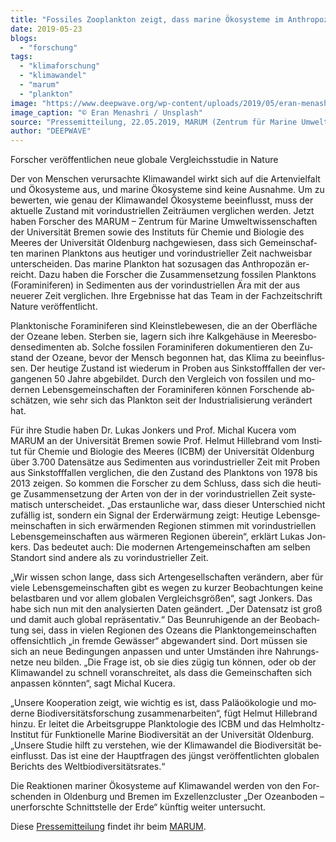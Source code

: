 ```yaml
---
title: "Fos­si­les Zooplankton zeigt, dass ma­ri­ne Öko­sys­te­me im An­thro­po­zän an­ge­kom­men sind"
date: 2019-05-23
blogs: 
  - "forschung"
tags: 
  - "klimaforschung"
  - "klimawandel"
  - "marum"
  - "plankton"
image: "https://www.deepwave.org/wp-content/uploads/2019/05/eran-menashri-aw3j_lgA0Q8-unsplash-scaled.jpg"
image_caption: "© Eran Menashri / Unsplash"
source: "Pressemitteilung, 22.05.2019, MARUM (Zentrum für Marine Umweltwissenschaften)"
author: "DEEPWAVE"
---
```


For­scher ver­öf­fent­li­chen neue glo­ba­le Ver­gleichs­stu­die in Na­tu­re

Der von Men­schen ver­ur­sach­te Kli­ma­wan­del wirkt sich auf die Ar­ten­viel­falt und Öko­sys­te­me aus, und ma­ri­ne Öko­sys­te­me sind kei­ne Aus­nah­me. Um zu be­wer­ten, wie ge­nau der Kli­ma­wan­del Öko­sys­te­me be­ein­flusst, muss der ak­tu­el­le Zu­stand mit vor­in­dus­tri­el­len Zeit­räu­men ver­gli­chen wer­den. Jetzt ha­ben For­scher des MARUM – Zen­trum für Ma­ri­ne Um­welt­wis­sen­schaf­ten der Uni­ver­si­tät Bre­men so­wie des In­sti­tuts für Che­mie und Bio­lo­gie des Mee­res der Uni­ver­si­tät Ol­den­burg nach­ge­wie­sen, dass sich Ge­mein­schaf­ten ma­ri­nen Plank­tons aus heu­ti­ger und vor­in­dus­tri­el­ler Zeit nach­weis­bar un­ter­schei­den. Das ma­ri­ne Plank­ton hat so­zu­sa­gen das An­thro­po­zän er­reicht. Dazu ha­ben die For­scher die Zu­sam­men­set­zung fos­si­len Plank­tons (Fo­ra­mi­ni­fe­ren) in Se­di­men­ten aus der vor­in­dus­tri­el­len Ära mit der aus neue­rer Zeit ver­gli­chen. Ihre Er­geb­nis­se hat das Team in der Fach­zeit­schrift Na­tu­re ver­öf­fent­licht.

Plank­to­ni­sche Fo­ra­mi­ni­fe­ren sind Kleinst­le­be­we­sen, die an der Ober­flä­che der Ozea­ne le­ben. Ster­ben sie, la­gern sich ihre Kalk­ge­häu­se in Mee­res­bo­den­s­edi­men­ten ab. Sol­che fos­si­len Fo­ra­mi­ni­fe­ren do­ku­men­tie­ren den Zu­stand der Ozea­ne, be­vor der Mensch be­gon­nen hat, das Kli­ma zu be­ein­flus­sen. Der heu­ti­ge Zu­stand ist wie­der­um in Pro­ben aus Sink­stoff­fal­len der ver­gan­ge­nen 50 Jah­re ab­ge­bil­det. Durch den Ver­gleich von fos­si­len und mo­der­nen Le­bens­ge­mein­schaf­ten der Fo­ra­mi­ni­fe­ren kön­nen For­schen­de ab­schät­zen, wie sehr sich das Plank­ton seit der In­dus­tria­li­sie­rung ver­än­dert hat.

Für ihre Stu­die ha­ben Dr. Lu­kas Jon­kers und Prof. Mi­chal Ku­ce­ra vom MARUM an der Uni­ver­si­tät Bre­men so­wie Prof. Hel­mut Hil­le­brand vom In­sti­tut für Che­mie und Bio­lo­gie des Mee­res (ICBM) der Uni­ver­si­tät Ol­den­burg über 3.700 Da­ten­sät­ze aus Se­di­men­ten aus vor­in­dus­tri­el­ler Zeit mit Pro­ben aus Sink­stoff­fal­len ver­gli­chen, die den Zu­stand des Plank­tons von 1978 bis 2013 zei­gen. So kom­men die For­scher zu dem Schluss, dass sich die heu­ti­ge Zu­sam­men­set­zung der Ar­ten von der in der vor­in­dus­tri­el­len Zeit sys­te­ma­tisch un­ter­schei­det. „Das er­staun­li­che war, dass die­ser Un­ter­schied nicht zu­fäl­lig ist, son­dern ein Si­gnal der Erd­er­wär­mung zeigt: Heu­ti­ge Le­bens­ge­mein­schaf­ten in sich er­wär­men­den Re­gio­nen stim­men mit vor­in­dus­tri­el­len Le­bens­ge­mein­schaf­ten aus wär­me­ren Re­gio­nen über­ein“, er­klärt Lu­kas Jon­kers. Das be­deu­tet auch: Die mo­der­nen Ar­ten­ge­mein­schaf­ten am sel­ben Stand­ort sind an­de­re als zu vor­in­dus­tri­el­ler Zeit.

„Wir wis­sen schon lan­ge, dass sich Ar­ten­ge­sell­schaf­ten ver­än­dern, aber für vie­le Le­bens­ge­mein­schaf­ten gibt es we­gen zu kur­zer Be­ob­ach­tun­gen kei­ne be­last­ba­ren und vor al­lem glo­ba­len Ver­gleichs­grö­ßen“, sagt Jon­kers. Das habe sich nun mit den ana­ly­sier­ten Da­ten ge­än­dert. „Der Da­ten­satz ist groß und da­mit auch glo­bal re­prä­sen­ta­tiv.“ Das Be­un­ru­hi­gen­de an der Be­ob­ach­tung sei, dass in vie­len Re­gio­nen des Oze­ans die Plank­ton­ge­mein­schaf­ten of­fen­sicht­lich „in frem­de Ge­wäs­ser“ ab­ge­wan­dert sind. Dort müs­sen sie sich an neue Be­din­gun­gen an­pas­sen und un­ter Um­stän­den ihre Nah­rungs­net­ze neu bil­den. „Die Fra­ge ist, ob sie dies zü­gig tun kön­nen, oder ob der Kli­ma­wan­del zu schnell vor­an­schrei­tet, als dass die Ge­mein­schaf­ten sich an­pas­sen könn­ten“, sagt Mi­chal Ku­ce­ra.

„Un­se­re Ko­ope­ra­ti­on zeigt, wie wich­tig es ist, dass Pa­läo­öko­lo­gie und mo­der­ne Bio­di­ver­si­täts­for­schung zu­sam­men­ar­bei­ten“, fügt Hel­mut Hil­le­brand hin­zu. Er lei­tet die Ar­beits­grup­pe Plank­to­lo­gie des ICBM und das Helm­holtz-In­sti­tut für Funk­tio­nel­le Ma­ri­ne Bio­di­ver­si­tät an der Uni­ver­si­tät Ol­den­burg. „Un­se­re Stu­die hilft zu ver­ste­hen, wie der Kli­ma­wan­del die Bio­di­ver­si­tät be­ein­flusst. Das ist eine der Haupt­fra­gen des jüngst ver­öf­fent­lich­ten glo­ba­len Be­richts des Welt­bio­di­ver­si­täts­ra­tes.“

Die Re­ak­tio­nen ma­ri­ner Öko­sys­te­me auf Kli­ma­wan­del wer­den von den For­schen­den in Ol­den­burg und Bre­men im Ex­zel­lenz­clus­ter „Der Oze­an­bo­den – un­er­forsch­te Schnitt­stel­le der Erde“ künf­tig wei­ter un­ter­sucht.

Diese [Pressemitteilung](https://www.marum.de/Entdecken/Fossiles-Zooplankton-zeigt-dass-marine-Oekosysteme-im-Anthropozaen-angekommen-sind.html) findet ihr beim [MARUM](https://www.marum.de/index.html).
